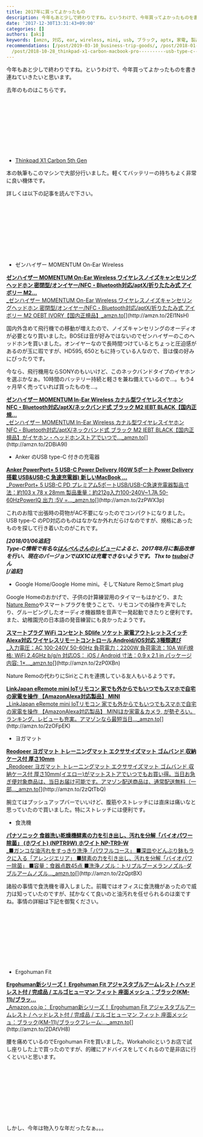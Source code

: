 ```yaml
---
title: 2017年に買ってよかったもの
description: 今年もあと少しで終わりですね。というわけで、今年買ってよかったものを書き連ねていきたいと思います。
date: '2017-12-30T13:31:43+09:00'
categories: []
authors: [aki]
keywords: [amzn, 対応, ear, wireless, mini, usb, ブラック, aptx, 家電, 製品]
recommendations: [/post/2019-03-10_business-trip-goods/, /post/2018-01-03_google-home--------------------------17607a9cc2b8/,
  /post/2018-10-28_thinkpad-x1-carbon-macbook-pro----------usb-type-c-------f6d8c8e77b36/]
---
```


今年もあと少しで終わりですね。というわけで、今年買ってよかったものを書き連ねていきたいと思います。

去年のものはこちらです。

<div class="iframely-embed"><div class="iframely-responsive" style="height: 140px; padding-bottom: 0;"><a href="https://chezo.uno/post/2016-12-30-2016nian-mai-tuteyokatutamono-10xuan/" data-iframely-url="//cdn.iframe.ly/na9dePo"></a></div></div><script async src="//cdn.iframe.ly/embed.js" charset="utf-8"></script>

*   [Thinkpad X1 Carbon 5th Gen](https://www3.lenovo.com/jp/ja/notebooks/thinkpad/x-series/ThinkPad-X1-Carbon-5th-Gen/p/22TP2TXX15G)

本の執筆もこのマシンで大部分行いました。軽くてバッテリーの持ちもよく非常に良い機体です。

詳しくは以下の記事を読んで下さい。

<div class="iframely-embed"><div class="iframely-responsive" style="height: 140px; padding-bottom: 0;"><a href="https://chezo.uno/post/2017-07-08_mbp-thinkpad-x1-carbon-2017-46c374167b79/" data-iframely-url="//cdn.iframe.ly/z770iaF"></a></div></div><script async src="//cdn.iframe.ly/embed.js" charset="utf-8"></script>

*   ゼンハイザー MOMENTUM On-Ear Wireless

[**ゼンハイザー MOMENTUM On-Ear Wireless ワイヤレスノイズキャンセリングヘッドホン 密閉型/オンイヤー/NFC・Bluetooth対応/aptX/折りたたみ式 アイボリー M2…**  
_ゼンハイザー MOMENTUM On-Ear Wireless ワイヤレスノイズキャンセリングヘッドホン 密閉型/オンイヤー/NFC・Bluetooth対応/aptX/折りたたみ式 アイボリー M2 OEBT IVORY【国内正規品】_amzn.to](http://amzn.to/2El1NsH "http://amzn.to/2El1NsH")[](http://amzn.to/2El1NsH)

国内外含めて飛行機での移動が増えたので、ノイズキャンセリングのオーディオが必要となり買いました。BOSEは音が好みではないのでゼンハイザーのこのヘッドホンを買いました。オンイヤーなので長時間つけているとちょっと圧迫感があるのが玉に瑕ですが、HD595, 650ともに持っている人なので、音は僕の好みにぴったりです。

今なら、飛行機用ならSONYのもいいけど、このネックバンドタイプのイヤホンを選ぶかなぁ。10時間のバッテリー持続と軽さを兼ね備えているので…。もう4ヶ月早く売っていれば買ったものを…。

[**ゼンハイザー MOMENTUM In-Ear Wireless カナル型ワイヤレスイヤホン NFC・Bluetooth対応/aptX/ネックバンド式 ブラック M2 IEBT BLACK【国内正規…**  
_ゼンハイザー MOMENTUM In-Ear Wireless カナル型ワイヤレスイヤホン NFC・Bluetooth対応/aptX/ネックバンド式 ブラック M2 IEBT BLACK【国内正規品】がイヤホン・ヘッドホンストアでいつで…_amzn.to](http://amzn.to/2DBiA9I "http://amzn.to/2DBiA9I")[](http://amzn.to/2DBiA9I)

*   Anker のUSB type-C 付きの充電器

[**Anker PowerPort+ 5 USB-C Power Delivery (60W 5ポート Power Delivery搭載 USB&USB-C 急速充電器) 新しいMacBook …**  
_PowerPort+ 5 USB-C PD プレミアム5ポートUSB/USB-C急速充電器製品寸法：約103 x 78 x 28mm 製品重量：約212g入力100-240V~1.7A 50-60HzPowerIQ 出力 :5V =…_amzn.to](http://amzn.to/2zPWX3p "http://amzn.to/2zPWX3p")[](http://amzn.to/2zPWX3p)

これのお陰で出張時の荷物がAC不要になったのでコンパクトになりました。USB type-C のPD対応のものはなかなか外れだらけなのですが、規格にあったものを探して行き着いたのがこれです。

**_\[2018/01/06追記\]  
Type-C情報で有名な_**[**_はんぺんさんのレビュー_**](https://www.amazon.co.jp/gp/customer-reviews/R2FE2MVS2UDJNI/)**_によると、2017年8月に製品改修を行い、現在のバージョンではX1Cは充電できないようです。 Thx to_** [**_tsuboi_**](https://twitter.com/tsuboi)**_さん  
\[/追記\]_**

*   Google Home/Google Home mini。そしてNature RemoとSmart plug

Google Homeのおかげで、子供の計算練習用のタイマーもはかどり、また[Nature Remo](http://nature.global/)やスマートプラグを使うことで、リモコンでの操作を声でしたり、グルーピングしたオーディオ機器類を音声で一発起動できたりと便利です。また、幼稚園児の日本語の発音練習にも良かったようです。

[**スマートプラグ WiFi コンセント SDlife ソケット 家電アウトレットスイッチ Alexa対応 ワイヤレスリモートコントロール Android/iOS対応 3種類選び**  
_入力電圧：AC 100-240V 50-60Hz 負荷電力：2200W 負荷電流：10A WiFi規格: WiFi 2.4GHz b/g/n 対応OS： iOS / Android 寸法：0.9 x 2.1 in パッケージ内容: 1×…_amzn.to](http://amzn.to/2zP0XBn "http://amzn.to/2zP0XBn")[](http://amzn.to/2zP0XBn)

Nature Remoの代わりにSiriとこれを連携している友人もいるようです。

[**LinkJapan eRemote mini IoTリモコン 家でも外からでもいつでもスマホで自宅の家電を操作 【AmazonAlexa対応製品】 MINI**  
_LinkJapan eRemote mini IoTリモコン 家でも外からでもいつでもスマホで自宅の家電を操作 【AmazonAlexa対応製品】 MINIほか家電＆カメラ, が勢ぞろい。ランキング、レビューも充実。アマゾンなら最短当日…_amzn.to](http://amzn.to/2zOFpEK "http://amzn.to/2zOFpEK")[](http://amzn.to/2zOFpEK)

*   ヨガマット

[**Reodoeer ヨガマット トレーニングマット エクササイズマット ゴムバンド 収納ケース付 厚さ10mm**  
_Reodoeer ヨガマット トレーニングマット エクササイズマット ゴムバンド 収納ケース付 厚さ10mm(イエロー)がマットストアでいつでもお買い得。当日お急ぎ便対象商品は、当日お届け可能です。アマゾン配送商品は、通常配送無料（一部…_amzn.to](http://amzn.to/2zQtTbQ "http://amzn.to/2zQtTbQ")[](http://amzn.to/2zQtTbQ)

腕立てはプッシュアップバーでいいけど、腹筋やストレッチには直床は痛いなと思っていたので買いました。特にストレッチには便利です。

*   食洗機

[**パナソニック 食器洗い乾燥機酵素の力を引き出し、汚れを分解「バイオパワー除菌」 (ホワイト) (NPTR9W) ホワイト NP-TR9-W**  
_■ガンコな油汚れをすっきり洗浄「パワフルコース」 ■深皿やどんぶり鉢もラクに入る「アレンジエリア」 ■酵素の力を引き出し、汚れを分解「バイオパワー除菌」 ■容量：食器点数45点 ■洗浄ノズル：トリプルブーメランノズル･ダブルアームノズル…_amzn.to](http://amzn.to/2zQptBX "http://amzn.to/2zQptBX")[](http://amzn.to/2zQptBX)

諸般の事情で食洗機を導入しました。前職ではオフィスに食洗機があったので威力は知っていたのですが、拭かなくて良いのと油汚れを任せられるのは楽ですね。事情の詳細は下記を御覧ください。

<div class="iframely-embed"><div class="iframely-responsive" style="height: 140px; padding-bottom: 0;"><a href="https://chezo.uno/post/2017-12-23_-701333a45696/" data-iframely-url="//cdn.iframe.ly/j6ZnF5g"></a></div></div><script async src="//cdn.iframe.ly/embed.js" charset="utf-8"></script>

*   Ergohuman Fit

[**Ergohuman新シリーズ！ Ergohuman Fit アジャスタブルアームレスト / ヘッドレスト付 / 完成品 / エルゴヒューマン フィット 座面メッシュ：ブラック(KM-11)/ブラッ…**  
_Amazon.co.jp： Ergohuman新シリーズ！ Ergohuman Fit アジャスタブルアームレスト / ヘッドレスト付 / 完成品 / エルゴヒューマン フィット 座面メッシュ：ブラック(KM-11)/ブラックフレーム:…_amzn.to](http://amzn.to/2DAtVH8 "http://amzn.to/2DAtVH8")[](http://amzn.to/2DAtVH8)

腰を痛めているのでErgohuman Fitを買いました。Workaholicというお店で試し座りした上で買ったのですが、的確にアドバイスをしてくれるので是非店に行くといいと思います。

<div class="iframely-embed"><div class="iframely-responsive" style="height: 140px; padding-bottom: 0;"><a href="https://www.iamworkaholic.jp/" data-iframely-url="//cdn.iframe.ly/sQVymUl"></a></div></div><script async src="//cdn.iframe.ly/embed.js" charset="utf-8"></script>

しかし、今年は物入りな年だったなぁ。。。
